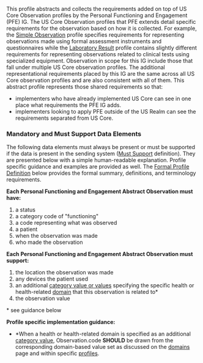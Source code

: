 This profile abstracts and collects the requirements added on top of US Core Observation profiles by the Personal Functioning and Engagement (PFE) IG. The US Core Observation profiles that PFE extends detail specific requirements for the observation based on how it is collected. For example, the [Simple Observation](https://hl7.org/fhir/us/core/STU6.1/StructureDefinition-us-core-simple-observation.html) profile specifies requirements for representing observations made using formal assessment instruments and questionnaires while the [Laboratory Result](https://hl7.org/fhir/us/core/STU6.1/StructureDefinition-us-core-observation-lab.html) profile contains slightly different requirements for representing observations related to clinical tests using specialized equipment. Observation in scope for this IG include those that fall under multiple US Core observation profiles. The additional representational requirements placed by this IG are the same across all US Core observation profiles and are also consistent with all of them. This abstract profile represents those shared requirements so that:
- implementers who have already implemented US Core can see in one place what requirements the PFE IG adds.
- implementers looking to apply PFE outside of the US Realm can see the requirements separated from US Core.

### Mandatory and Must Support Data Elements

The following data elements must always be present or must be supported if the data is present in the sending system ([Must Support](formal_specification.html#must-support) definition). They are presented below with a simple human-readable explanation.  Profile specific guidance and examples are provided as well.  The [Formal Profile Definition](#profile) below provides the formal summary, definitions, and terminology requirements.

**Each Personal Functioning and Engagement Abstract Observation must have:**

1. a status
1. a category code of "functioning"
1. a code representing what was observed
1. a patient
1. when the observation was made
1. who made the observation

**Each Personal Functioning and Engagement Abstract Observation must support:**

1. the location the observation was made
1. any devices the patient used
1. an additional [category value or values](ValueSet-pfe-category-vs.html) specifying the specific health or health-related [domain](domains.html) that this observation is related to*
1. the observation value

\* see guidance below

**Profile specific implementation guidance:**

* *When a health or health-related domain is specified as an additional [category value](ValueSet-pfe-category-vs.html), Observation.code **SHOULD** be drawn from the corresponding domain-based value set as discussed on the [domains](domains.html) page and within specific [profiles](artifacts.html#structures-resource-profiles).

